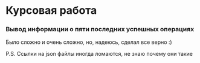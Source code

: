 # Курсовая работа

### Вывод информации о пяти последних успешных операциях

Было сложно и очень сложно, но, надеюсь, сделал все верно :)

P.S. Ссылки на json файлы иногда ломаются, не знаю почему они такие